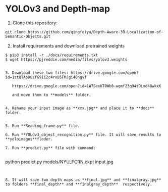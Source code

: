 # YOLOv3 and Depth-map

1. Clone this repository:
```
git clone https://github.com/qingfeiyu/Depth-Aware-3D-Localization-of-Semantic-Objects.git
```

2. Install requirements and download pretrained weights

```
$ pip3 install -r ./docs/requirements.txt
$ wget https://pjreddie.com/media/files/yolov3.weights


3. Download these two files: https://drive.google.com/open?id=1ztQTAoDOzfG9IiZc4rxB5FMJgi40ngvf
                            
   https://drive.google.com/open?id=1W7SexKT0Wb8-wqmf23q94tDLmd48wkxK
                             
   and move them to **models** folder.


4. Rename your input image as **xxx.jpg** and place it to **docs** folder.


5. Run **Reading_frame.py** file.

6. Run **YOLOv3_object_recognition.py** file. It will save results to **yoloimages**floder.

7. Run **predict.py** file with command: 
 
```
python predict.py models/NYU_FCRN.ckpt input.jpg
```


8. It will save two depth maps as **final.jpg** and **finalgray.jpg** to folders **final_depth** and **finalgray_depth**  respectively.


